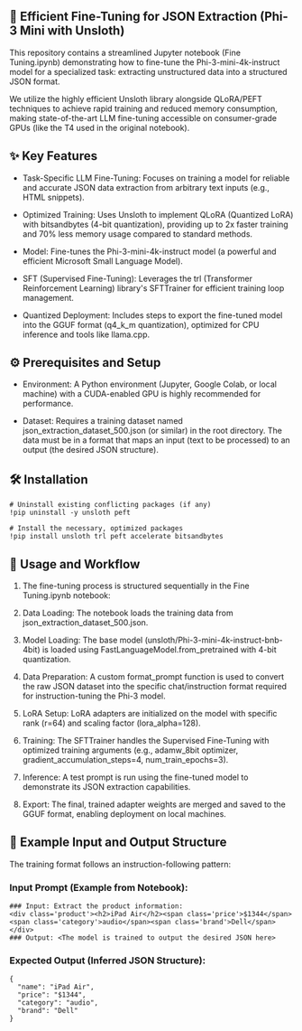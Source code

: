## 🤖 Efficient Fine-Tuning for JSON Extraction (Phi-3 Mini with Unsloth) ##

This repository contains a streamlined Jupyter notebook (Fine Tuning.ipynb) demonstrating how to fine-tune the Phi-3-mini-4k-instruct model for a specialized task: extracting unstructured data into a structured JSON format.

We utilize the highly efficient Unsloth library alongside QLoRA/PEFT techniques to achieve rapid training and reduced memory consumption, making state-of-the-art LLM fine-tuning accessible on consumer-grade GPUs (like the T4 used in the original notebook).

## ✨ Key Features ##
* Task-Specific LLM Fine-Tuning: Focuses on training a model for reliable and accurate JSON data extraction from arbitrary text inputs (e.g., HTML snippets).

* Optimized Training: Uses Unsloth to implement QLoRA (Quantized LoRA) with bitsandbytes (4-bit quantization), providing up to 2x faster training and 70% less memory usage compared to standard methods.

* Model: Fine-tunes the Phi-3-mini-4k-instruct model (a powerful and efficient Microsoft Small Language Model).

* SFT (Supervised Fine-Tuning): Leverages the trl (Transformer Reinforcement Learning) library's SFTTrainer for efficient training loop management.

* Quantized Deployment: Includes steps to export the fine-tuned model into the GGUF format (q4_k_m quantization), optimized for CPU inference and tools like llama.cpp.

## ⚙️ Prerequisites and Setup ##

* Environment: A Python environment (Jupyter, Google Colab, or local machine) with a CUDA-enabled GPU is highly recommended for performance.

* Dataset: Requires a training dataset named json_extraction_dataset_500.json (or similar) in the root directory. The data must be in a format that maps an input (text to be processed) to an output (the desired JSON structure).

## 🛠️ Installation ##

```
# Uninstall existing conflicting packages (if any)
!pip uninstall -y unsloth peft

# Install the necessary, optimized packages
!pip install unsloth trl peft accelerate bitsandbytes
```

## 🚀 Usage and Workflow ##

1. The fine-tuning process is structured sequentially in the Fine Tuning.ipynb notebook:

2. Data Loading: The notebook loads the training data from json_extraction_dataset_500.json.

3. Model Loading: The base model (unsloth/Phi-3-mini-4k-instruct-bnb-4bit) is loaded using FastLanguageModel.from_pretrained with 4-bit quantization.

4. Data Preparation: A custom format_prompt function is used to convert the raw JSON dataset into the specific chat/instruction format required for instruction-tuning the Phi-3 model.

5. LoRA Setup: LoRA adapters are initialized on the model with specific rank (r=64) and scaling factor (lora_alpha=128).

6. Training: The SFTTrainer handles the Supervised Fine-Tuning with optimized training arguments (e.g., adamw_8bit optimizer, gradient_accumulation_steps=4, num_train_epochs=3).

7. Inference: A test prompt is run using the fine-tuned model to demonstrate its JSON extraction capabilities.

8. Export: The final, trained adapter weights are merged and saved to the GGUF format, enabling deployment on local machines.

## 📄 Example Input and Output Structure ##

The training format follows an instruction-following pattern:

### Input Prompt (Example from Notebook): ###

```
### Input: Extract the product information:
<div class='product'><h2>iPad Air</h2><span class='price'>$1344</span><span class='category'>audio</span><span class='brand'>Dell</span></div>
### Output: <The model is trained to output the desired JSON here>
```

### Expected Output (Inferred JSON Structure): ###

```
{
  "name": "iPad Air",
  "price": "$1344",
  "category": "audio",
  "brand": "Dell"
}
```

